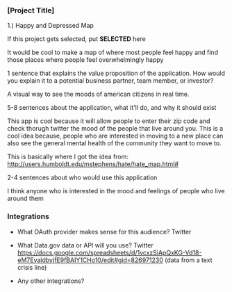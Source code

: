 ### [Project Title]

1.) Happy and Depressed Map

If this project gets selected, put **SELECTED** here

It would be cool to make a map of where most people feel happy and find those places where people feel overwhelmingly happy


1 sentence that explains the value proposition of the application. How would
you explain it to a potential business partner, team member, or investor?

A visual way to see the moods of american citizens in real time.

5-8 sentences about the application, what it'll do, and why it should exist

This app is cool because it will allow people to enter their zip code and check thorugh twitter the mood of the people that live around you.
This is a cool idea because, people who are interested in moving to a new place can also see the general mental health of the community they want to move to.

This is basically where I got the idea from: http://users.humboldt.edu/mstephens/hate/hate_map.html#

2-4 sentences about who would use this application

I think anyone who is interested in the mood and feelings of people who live around them

### Integrations

* What OAuth provider makes sense for this audience?
Twitter

* What Data.gov data or API will you use?
  Twitter
  https://docs.google.com/spreadsheets/d/1vcxzSiApQxKG-Vd18-eM7EyaldbyjfE9fBAIY1CHo10/edit#gid=826971230  (data from a text crisis line)
* Any other integrations?